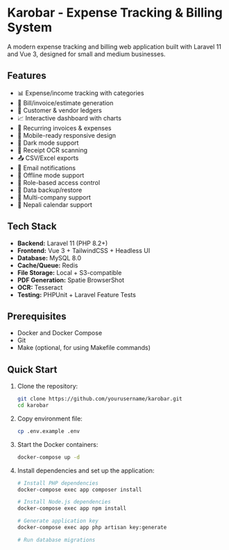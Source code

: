 # Karobar - Expense Tracking & Billing System

A modern expense tracking and billing web application built with Laravel 11 and Vue 3, designed for small and medium businesses.

## Features

- 📊 Expense/income tracking with categories
- 📑 Bill/invoice/estimate generation
- 👥 Customer & vendor ledgers
- 📈 Interactive dashboard with charts
- 🔄 Recurring invoices & expenses
- 📱 Mobile-ready responsive design
- 🌙 Dark mode support
- 📸 Receipt OCR scanning
- 📤 CSV/Excel exports
- 🔔 Email notifications
- 💾 Offline mode support
- 👥 Role-based access control
- 🔄 Data backup/restore
- 🏢 Multi-company support
- 📅 Nepali calendar support

## Tech Stack

- **Backend:** Laravel 11 (PHP 8.2+)
- **Frontend:** Vue 3 + TailwindCSS + Headless UI
- **Database:** MySQL 8.0
- **Cache/Queue:** Redis
- **File Storage:** Local + S3-compatible
- **PDF Generation:** Spatie BrowserShot
- **OCR:** Tesseract
- **Testing:** PHPUnit + Laravel Feature Tests

## Prerequisites

- Docker and Docker Compose
- Git
- Make (optional, for using Makefile commands)

## Quick Start

1. Clone the repository:
   ```bash
   git clone https://github.com/yourusername/karobar.git
   cd karobar
   ```

2. Copy environment file:
   ```bash
   cp .env.example .env
   ```

3. Start the Docker containers:
   ```bash
   docker-compose up -d
   ```

4. Install dependencies and set up the application:
   ```bash
   # Install PHP dependencies
   docker-compose exec app composer install

   # Install Node.js dependencies
   docker-compose exec app npm install

   # Generate application key
   docker-compose exec app php artisan key:generate

   # Run database migrations
